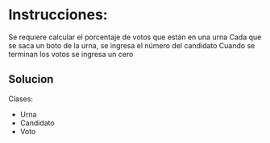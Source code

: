 # Instrucciones:

Se requiere calcular el porcentaje de votos que están en una urna
Cada que se saca un boto de la urna, se ingresa el número del candidato
Cuando se terminan los votos se ingresa un cero

## Solucion

Clases:
- Urna
- Candidato
- Voto
